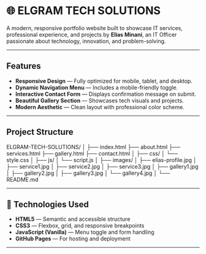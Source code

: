 # 🌐 ELGRAM TECH SOLUTIONS

A modern, responsive portfolio website built to showcase IT services, professional experience, and projects by **Elias Minani**, an IT Officer passionate about technology, innovation, and problem-solving.

---

## Features

- **Responsive Design** — Fully optimized for mobile, tablet, and desktop.
- **Dynamic Navigation Menu** — Includes a mobile-friendly toggle.
- **Interactive Contact Form** — Displays confirmation message on submit.
- **Beautiful Gallery Section** — Showcases tech visuals and projects.
- **Modern Aesthetic** — Clean layout with professional color scheme.

---

##  Project Structure
ELGRAM-TECH-SOLUTIONS/
│
├── index.html
├── about.html
├── services.html
├── gallery.html
├── contact.html
│
├── css/
│ └── style.css
│
├── js/
│ └── script.js
│
├── images/
│ ├── elias-profile.jpg
│ ├── service1.jpg
│ ├── service2.jpg
│ ├── service3.jpg
│ ├── gallery1.jpg
│ ├── gallery2.jpg
│ ├── gallery3.jpg
│ └── gallery4.jpg
│
└── README.md

---

## 🧠 Technologies Used

- **HTML5** — Semantic and accessible structure  
- **CSS3** — Flexbox, grid, and responsive breakpoints  
- **JavaScript (Vanilla)** — Menu toggle and form handling  
- **GitHub Pages** — For hosting and deployment  

---




